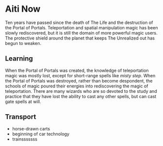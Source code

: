 # Aiti Now

Ten years have passed since the death of The Life and the destruction of the Portal of Portals. Teleportation and spatial manipulation magic has been slowly rediscovered, but it is still the domain of more powerful magic users. The protective shield around the planet that keeps The Unrealized out has begun to weaken.

## Learning

When the Portal of Portals was created, the knowledge of teleportation magic was mostly lost, except for short-range spells like _misty step_. When the Portal of Portals was destroyed, rather than become despondent, the schools of magic poured their energies into rediscovering the magic of teleportation. There are many wizards who are so devoted to the study and practice that they have lost the ability to cast any other spells, but can cast gate spells at will.

## Transport

- horse-drawn carts
- beginning of car technology
- trainsssssss